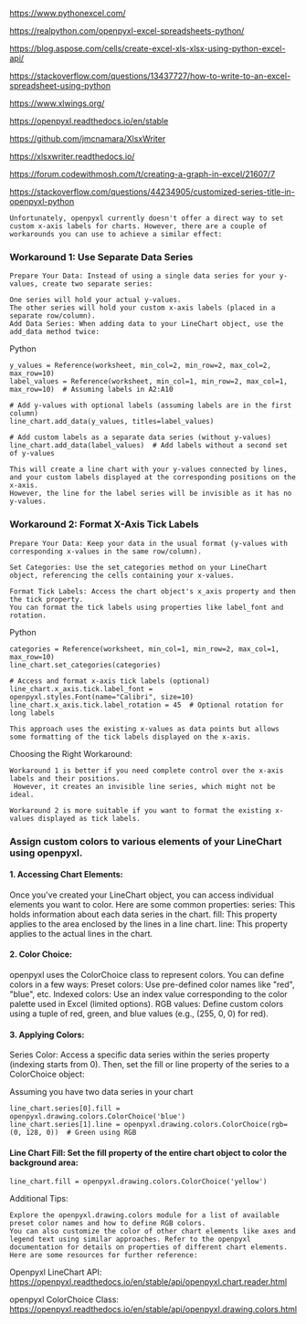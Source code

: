 https://www.pythonexcel.com/

https://realpython.com/openpyxl-excel-spreadsheets-python/

https://blog.aspose.com/cells/create-excel-xls-xlsx-using-python-excel-api/

https://stackoverflow.com/questions/13437727/how-to-write-to-an-excel-spreadsheet-using-python

https://www.xlwings.org/

https://openpyxl.readthedocs.io/en/stable

https://github.com/jmcnamara/XlsxWriter

https://xlsxwriter.readthedocs.io/

https://forum.codewithmosh.com/t/creating-a-graph-in-excel/21607/7

https://stackoverflow.com/questions/44234905/customized-series-title-in-openpyxl-python
```
Unfortunately, openpyxl currently doesn't offer a direct way to set custom x-axis labels for charts. However, there are a couple of workarounds you can use to achieve a similar effect:
```
### Workaround 1: Use Separate Data Series
```
Prepare Your Data: Instead of using a single data series for your y-values, create two separate series:

One series will hold your actual y-values.
The other series will hold your custom x-axis labels (placed in a separate row/column).
Add Data Series: When adding data to your LineChart object, use the add_data method twice:
```
Python
```
y_values = Reference(worksheet, min_col=2, min_row=2, max_col=2, max_row=10)
label_values = Reference(worksheet, min_col=1, min_row=2, max_col=1, max_row=10)  # Assuming labels in A2:A10

# Add y-values with optional labels (assuming labels are in the first column)
line_chart.add_data(y_values, titles=label_values)

# Add custom labels as a separate data series (without y-values)
line_chart.add_data(label_values)  # Add labels without a second set of y-values
```

```
This will create a line chart with your y-values connected by lines,
and your custom labels displayed at the corresponding positions on the x-axis.
However, the line for the label series will be invisible as it has no y-values.
```
### Workaround 2: Format X-Axis Tick Labels
```
Prepare Your Data: Keep your data in the usual format (y-values with corresponding x-values in the same row/column).

Set Categories: Use the set_categories method on your LineChart object, referencing the cells containing your x-values.

Format Tick Labels: Access the chart object's x_axis property and then the tick property.
You can format the tick labels using properties like label_font and rotation.
```
Python
```
categories = Reference(worksheet, min_col=1, min_row=2, max_col=1, max_row=10)
line_chart.set_categories(categories)

# Access and format x-axis tick labels (optional)
line_chart.x_axis.tick.label_font = openpyxl.styles.Font(name="Calibri", size=10)
line_chart.x_axis.tick.label_rotation = 45  # Optional rotation for long labels
```

```
This approach uses the existing x-values as data points but allows some formatting of the tick labels displayed on the x-axis.
```

Choosing the Right Workaround:
```
Workaround 1 is better if you need complete control over the x-axis labels and their positions.
 However, it creates an invisible line series, which might not be ideal.

Workaround 2 is more suitable if you want to format the existing x-values displayed as tick labels.
```






### Assign custom colors to various elements of your LineChart using openpyxl. 

#### 1. Accessing Chart Elements:

Once you've created your LineChart object, you can access individual elements you want to color. Here are some common properties:
series: This holds information about each data series in the chart.
fill: This property applies to the area enclosed by the lines in a line chart.
line: This property applies to the actual lines in the chart.

####  2. Color Choice:

openpyxl uses the ColorChoice class to represent colors. You can define colors in a few ways:
Preset colors: Use pre-defined color names like "red", "blue", etc.
Indexed colors: Use an index value corresponding to the color palette used in Excel (limited options).
RGB values: Define custom colors using a tuple of red, green, and blue values (e.g., (255, 0, 0) for red).

#### 3. Applying Colors:

Series Color: Access a specific data series within the series property (indexing starts from 0). Then, set the fill or line property of the series to a ColorChoice object:
 
Assuming you have two data series in your chart
```
line_chart.series[0].fill = openpyxl.drawing.colors.ColorChoice('blue')
line_chart.series[1].line = openpyxl.drawing.colors.ColorChoice(rgb=(0, 128, 0))  # Green using RGB
```

#### Line Chart Fill: Set the fill property of the entire chart object to color the background area:
```
line_chart.fill = openpyxl.drawing.colors.ColorChoice('yellow')
```
 
Additional Tips:
```
Explore the openpyxl.drawing.colors module for a list of available preset color names and how to define RGB colors.
You can also customize the color of other chart elements like axes and legend text using similar approaches. Refer to the openpyxl documentation for details on properties of different chart elements.
Here are some resources for further reference:
```
Openpyxl LineChart API: https://openpyxl.readthedocs.io/en/stable/api/openpyxl.chart.reader.html

openpyxl ColorChoice Class: https://openpyxl.readthedocs.io/en/stable/api/openpyxl.drawing.colors.html
